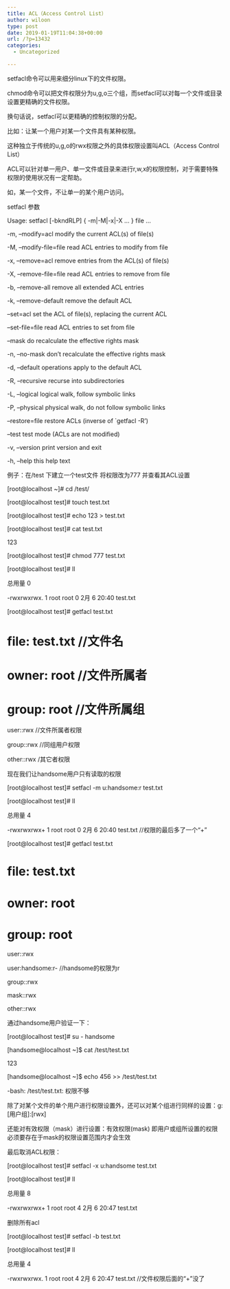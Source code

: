 ```yaml
---
title: ACL（Access Control List）
author: wiloon
type: post
date: 2019-01-19T11:04:38+00:00
url: /?p=13432
categories:
  - Uncategorized

---
```

setfacl命令可以用来细分linux下的文件权限。
  
chmod命令可以把文件权限分为u,g,o三个组，而setfacl可以对每一个文件或目录设置更精确的文件权限。
  
换句话说，setfacl可以更精确的控制权限的分配。
  
比如：让某一个用户对某一个文件具有某种权限。

这种独立于传统的u,g,o的rwx权限之外的具体权限设置叫ACL（Access Control List）
  
ACL可以针对单一用户、单一文件或目录来进行r,w,x的权限控制，对于需要特殊权限的使用状况有一定帮助。
  
如，某一个文件，不让单一的某个用户访问。

setfacl 参数
  
Usage: setfacl [-bkndRLP] { -m|-M|-x|-X &#8230; } file &#8230;
    
-m, &#8211;modify=acl modify the current ACL(s) of file(s)
    
-M, &#8211;modify-file=file read ACL entries to modify from file
    
-x, &#8211;remove=acl remove entries from the ACL(s) of file(s)
    
-X, &#8211;remove-file=file read ACL entries to remove from file
    
-b, &#8211;remove-all remove all extended ACL entries
    
-k, &#8211;remove-default remove the default ACL
        
&#8211;set=acl set the ACL of file(s), replacing the current ACL
        
&#8211;set-file=file read ACL entries to set from file
        
&#8211;mask do recalculate the effective rights mask
    
-n, &#8211;no-mask don&#8217;t recalculate the effective rights mask
    
-d, &#8211;default operations apply to the default ACL
    
-R, &#8211;recursive recurse into subdirectories
    
-L, &#8211;logical logical walk, follow symbolic links
    
-P, &#8211;physical physical walk, do not follow symbolic links
        
&#8211;restore=file restore ACLs (inverse of \`getfacl -R&#8217;)
        
&#8211;test test mode (ACLs are not modified)
    
-v, &#8211;version print version and exit
    
-h, &#8211;help this help text

例子：在/test 下建立一个test文件 将权限改为777 并查看其ACL设置
  
[root@localhost ~]# cd /test/
  
[root@localhost test]# touch test.txt
  
[root@localhost test]# echo 123 > test.txt
  
[root@localhost test]# cat test.txt
  
123
  
[root@localhost test]# chmod 777 test.txt
  
[root@localhost test]# ll
  
总用量 0
  
-rwxrwxrwx. 1 root root 0 2月 6 20:40 test.txt
  
[root@localhost test]# getfacl test.txt

# file: test.txt //文件名

# owner: root //文件所属者

# group: root //文件所属组

user::rwx //文件所属者权限
  
group::rwx //同组用户权限
  
other::rwx /其它者权限

现在我们让handsome用户只有读取的权限

[root@localhost test]# setfacl -m u:handsome:r test.txt
  
[root@localhost test]# ll
  
总用量 4
  
-rwxrwxrwx+ 1 root root 0 2月 6 20:40 test.txt //权限的最后多了一个“+”
  
[root@localhost test]# getfacl test.txt

# file: test.txt

# owner: root

# group: root

user::rwx
  
user:handsome:r- //handsome的权限为r
  
group::rwx
  
mask::rwx
  
other::rwx

通过handsome用户验证一下：
  
[root@localhost test]# su - handsome
  
[handsome@localhost ~]$ cat /test/test.txt
  
123
  
[handsome@localhost ~]$ echo 456 >> /test/test.txt
  
-bash: /test/test.txt: 权限不够

除了对某个文件的单个用户进行权限设置外，还可以对某个组进行同样的设置：g:[用户组]:[rwx]

还能对有效权限（mask）进行设置：有效权限(mask) 即用户或组所设置的权限必须要存在于mask的权限设置范围内才会生效

最后取消ACL权限：
  
[root@localhost test]# setfacl -x u:handsome test.txt
  
[root@localhost test]# ll
  
总用量 8
  
-rwxrwxrwx+ 1 root root 4 2月 6 20:47 test.txt

删除所有acl
  
[root@localhost test]# setfacl -b test.txt
  
[root@localhost test]# ll
  
总用量 4
  
-rwxrwxrwx. 1 root root 4 2月 6 20:47 test.txt //文件权限后面的“+”没了